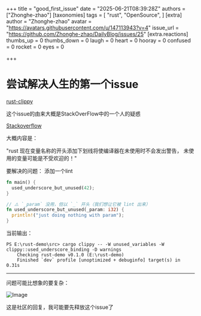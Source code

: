 
+++
title = "good_first_issue"
date = "2025-06-21T08:39:28Z"
authors = ["Zhonghe-zhao"]
[taxonomies]
tags = [ "rust",  "OpenSource", ]
[extra]
author = "Zhonghe-zhao"
avatar = "https://avatars.githubusercontent.com/u/147113943?v=4"
issue_url = "https://github.com/Zhonghe-zhao/DailyBlog/issues/25"
[extra.reactions]
thumbs_up = 0
thumbs_down = 0
laugh = 0
heart = 0
hooray = 0
confused = 0
rocket = 0
eyes = 0

+++

# 尝试解决人生的第一个issue

[rust-clippy](https://github.com/rust-lang/rust-clippy/issues/3219)

这个issue的由来大概是StackOverFlow中的一个人的疑惑

[Stackoverflow](https://stackoverflow.com/questions/48361537/why-do-underscore-prefixed-variables-exist/48370313#48370313)

大概内容是：

"rust 现在变量名称的开头添加下划线将使编译器在未使用时不会发出警告， 未使用的变量可能是不受欢迎的！"

要解决的问题： 添加一个lint

  ```rust
fn main() {
    used_underscore_but_unused(42);
}

// ⚠️ `_param` 没用，但以 `_` 开头（我们想让它被 lint 出来）
fn used_underscore_but_unused(_param: i32) {
    println!("just doing nothing with param");
}

```

当前输出：

```shell
PS E:\rust-demo\src> cargo clippy -- -W unused_variables -W clippy::used_underscore_binding -D warnings
    Checking rust-demo v0.1.0 (E:\rust-demo)
    Finished `dev` profile [unoptimized + debuginfo] target(s) in 0.31s  
```

---

问题可能比想象的要复杂：

![Image](https://github.com/user-attachments/assets/acb302e2-221e-4746-a3b2-470de5808c01)

这是社区的回复，我可能要先释放这个issue了

